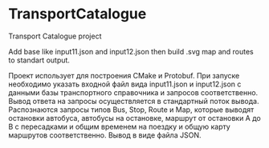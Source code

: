 # TransportCatalogue
Transport Catalogue project

Add base like input11.json and input12.json then build .svg map and routes to standart output.

Проект использует для построения CMake и Protobuf. При запуске необходимо указать входной файл вида input11.json и input12.json с данными базы транспортного справочника и запросов соответственно. Вывод ответа на запросы осуществляется в стандартный поток вывода. Распознаются запросы типов Bus, Stop, Route и Map, которые выводят остановки автобуса, автобусы на остановке, маршрут от остановки A до B с пересадками и общим временем на поездку и общую карту маршрутов соответственно. Вывод в виде файла JSON.
